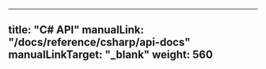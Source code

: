 <!-- mdformat global-off -->

---
title: "C# API"
manualLink: "/docs/reference/csharp/api-docs"
manualLinkTarget: "_blank"
weight: 560
---